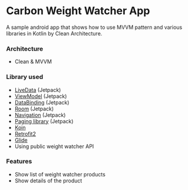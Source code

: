 # Carbon Weight Watcher App
A sample android app that shows how to use MVVM pattern and various libraries in Kotlin by Clean Architecture.  



### Architecture
* Clean & MVVM

### Library used
* [LiveData](https://developer.android.com/topic/libraries/architecture/livedata) (Jetpack)
* [ViewModel](https://developer.android.com/topic/libraries/architecture/viewmodel) (Jetpack)
* [DataBinding](https://developer.android.com/topic/libraries/data-binding) (Jetpack)
* [Room](https://developer.android.com/jetpack/androidx/releases/room) (Jetpack)
* [Navigation](https://developer.android.com/guide/navigation) (Jetpack)
* [Paging library](https://developer.android.com/topic/libraries/architecture/paging) (Jetpack)
* [Koin](https://insert-koin.io/docs/2.0/documentation/koin-android/index.html)
* [Retrofit2](https://square.github.io/retrofit/)
* [Glide](https://github.com/bumptech/glide)
* Using public weight watcher API


### Features
* Show list of weight watcher products
* Show details of the product

